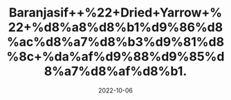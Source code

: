 ---
title: 'Baranjasif++%22+Dried+Yarrow+%22+%d8%a8%d8%b1%d9%86%d8%ac%d8%a7%d8%b3%d9%81%d8%8c+%da%af%d9%88%d9%85%d8%a7%d8%af%d8%b1.'
date: '2022-10-06' 
metatag: '' 
inventory: '0' 
draft: false 
# meta description 
shortDescripton: 'Yarrow+is+used+for%ef%bf%bdfever%2c+common+cold%2c+hay+fever%2c+absence+of+menstruation%2c+dysentery%2c+diarrhea%2c+loss+of+appetite%2c+gastrointestinal+(GI)+tract+discomfort%2c+and+to+induce+sweating.%ef%bf%bd'
description: 'Herb'
longdescription: ''
featured: True
# product Price
price: '50.0'
# Product Short Description
shortDescription: 'Yarrow+is+used+for%ef%bf%bdfever%2c+common+cold%2c+hay+fever%2c+absence+of+menstruation%2c+dysentery%2c+diarrhea%2c+loss+of+appetite%2c+gastrointestinal+(GI)+tract+discomfort%2c+and+to+induce+sweating.%ef%bf%bd'
productID: 'A5C61DEB-1527-ED11-9968-005056B3A416'
type: 'products'
category: 'Herb' 
thumnailproduct: 'https://eraconnect.blob.core.windows.net/product-images/aminsaddiquidawakhana/A5C61DEB-1527-ED11-9968-005056B3A416.webp' 
images:
  - image: 'https://eraconnect.blob.core.windows.net/product-images/aminsaddiquidawakhana/A5C61DEB-1527-ED11-9968-005056B3A416.webp'  
Variants:
---
